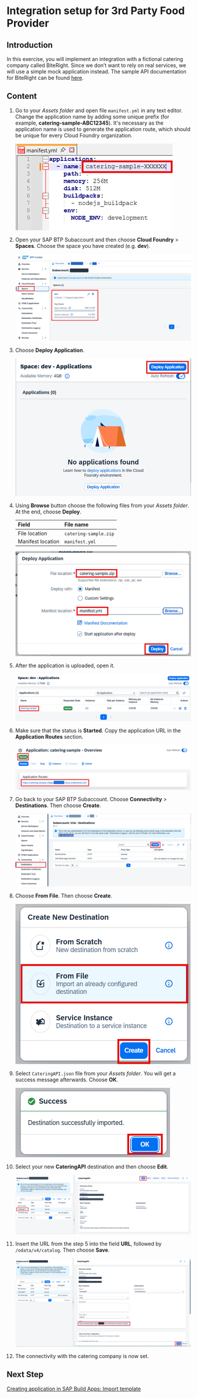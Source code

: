 # Integration setup for 3rd Party Food Provider

## Introduction

In this exercise, you will implement an integration with a fictional catering company called BiteRight. Since we don’t want to rely on real services, we will use a simple mock application instead. The sample API documentation for BiteRight can be found [here](./BiteRightAPI.md).

## Content

1. Go to your *Assets folder* and open file `manifest.yml` in any text editor. Change the application name by adding some unique prefix (for example, **catering-sample-ABC12345**). It's necessary as the application name is used to generate the application route, which should be unique for every Cloud Foundry organization.

   ![](./img/h00.png) 

2. Open your SAP BTP Subaccount and then choose **Cloud Foundry** > **Spaces**. Choose the space you have created (e.g. **dev**).

    ![](./img/h01.png) 

3. Choose **Deploy Application**.

    ![](./img/h02.png) 

4. Using **Browse** button choose the following files from your *Assets folder*. At the end, choose **Deploy**.

    | Field | File name |
    | ----- | --------- |
    | File location | `catering-sample.zip` |
    | Manifest location | `manifest.yml` |

    ![](./img/h03.png) 

5. After the application is uploaded, open it.

    ![](./img/h04.png) 

6. Make sure that the status is **Started**. Copy the application URL in the **Application Routes** section.

    ![](./img/h05.png) 

7. Go back to your SAP BTP Subaccount. Choose **Connectivity** > **Destinations**. Then choose **Create**.

    ![](./img/h06.png) 

8. Choose **From File**. Then choose **Create**.

    ![](./img/g07.png) 

9. Select `CateringAPI.json` file from your *Assets folder*. You will get a success message afterwards. Choose **OK**. 

    ![](./img/g08.png) 

10. Select your new **CateringAPI** destination and then choose **Edit**.

    ![](./img/h07.png) 

11. Insert the URL from the step 5 into the field **URL**, followed by `/odata/v4/catalog`. Then choose **Save**.

    ![](./img/h08.png)

12. The connectivity with the catering company is now set.

## Next Step

[Creating application in SAP Build Apps: Import template](../app/create-project.md)